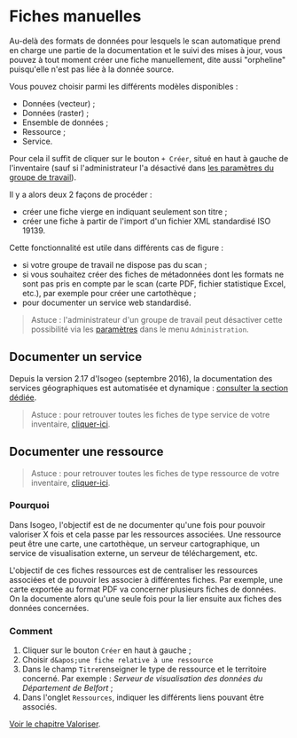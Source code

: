 # Fiches manuelles

Au-delà des formats de données pour lesquels le scan automatique prend en charge une partie de la documentation et le suivi des mises à jour, vous pouvez à tout moment créer une fiche manuellement, dite aussi "orpheline" puisqu&apos;elle n&apos;est pas liée à la donnée source.

Vous pouvez choisir parmi les différents modèles disponibles :

* Données (vecteur) ;
* Données (raster) ;
* Ensemble de données ;
* Ressource ;
* Service.

Pour cela il suffit de cliquer sur le bouton `+ Créer`, situé en haut à gauche de l&apos;inventaire (sauf si l&apos;administrateur l&apos;a désactivé dans [les paramètres du groupe de travail](../admin/group.html)).

Il y a alors deux 2 façons de procéder :

* créer une fiche vierge en indiquant seulement son titre ;
* créer une fiche à partir de l&apos;import d&apos;un fichier XML standardisé ISO 19139.

Cette fonctionnalité est utile dans différents cas de figure :
* si votre groupe de travail ne dispose pas du scan ;
* si vous souhaitez créer des fiches de métadonnées dont les formats ne sont pas pris en compte par le scan (carte PDF, fichier statistique Excel, etc.), par exemple pour créer une cartothèque ;
* pour documenter un service web standardisé.

> Astuce : l&apos;administrateur d&apos;un groupe de travail peut désactiver cette possibilité via les [paramètres](../admin/group.html) dans le menu `Administration`.

## Documenter un service

Depuis la version 2.17 d&apos;Isogeo (septembre 2016), la documentation des services géographiques est automatisée et dynamique : [consulter la section dédiée](../inventory/md_services/srv_howto.html).

> Astuce : pour retrouver toutes les fiches de type service de votre inventaire, [cliquer-ici](https://app.isogeo.com/inventory/search?p=1&ob=_created&od=des&q=type%3Aservice).

## Documenter une ressource

> Astuce : pour retrouver toutes les fiches de type ressource de votre inventaire, [cliquer-ici](https://app.isogeo.com/inventory/search?p=1&ob=_created&od=des&q=type%3Aresource).

### Pourquoi

Dans Isogeo, l&apos;objectif est de ne documenter qu&apos;une fois pour pouvoir valoriser X fois et cela passe par les ressources associées. Une ressource peut être une carte, une cartothèque, un serveur cartographique, un service de visualisation externe, un serveur de téléchargement, etc.

L&apos;objectif de ces fiches ressources est de centraliser les ressources associées et de pouvoir les associer à différentes fiches. Par exemple, une carte exportée au format PDF va concerner plusieurs fiches de données. On la documente alors qu&apos;une seule fois pour la lier ensuite aux fiches des données concernées.

### Comment

1. Cliquer sur le bouton `Créer` en haut à gauche ;
2. Choisir `d&apos;une fiche relative à une ressource `
3. Dans le champ `Titre`renseigner le type de ressource  et le territoire concerné. Par exemple : *Serveur de visualisation des données du Département de Belfort* ;
4. Dans l&apos;onglet `Ressources`, indiquer les différents liens pouvant être associés.

[Voir le chapitre Valoriser](../publish/index.html).

